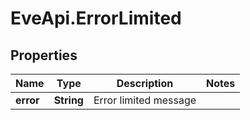 # EveApi.ErrorLimited

## Properties
Name | Type | Description | Notes
------------ | ------------- | ------------- | -------------
**error** | **String** | Error limited message | 


